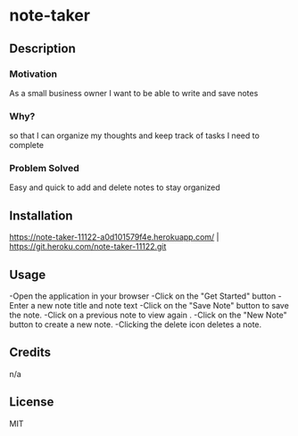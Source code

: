 # note-taker

## Description

### Motivation
As a small business owner I want to be able to write and save notes 

### Why?

so that I can organize my thoughts and keep track of tasks I need to complete

### Problem Solved

Easy and quick to add and delete notes to stay organized



## Installation

https://note-taker-11122-a0d101579f4e.herokuapp.com/ | https://git.heroku.com/note-taker-11122.git

## Usage

-Open the application in your browser
-Click on the "Get Started" button
-Enter a new note title and note text
-Click on the "Save Note" button to save the note.
-Click on a previous note to view again .
-Click on the "New Note" button to create a new note.
-Clicking the delete icon deletes a note.
 

## Credits

n/a

## License

MIT